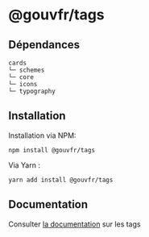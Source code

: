 # @gouvfr/tags

## Dépendances
```shell
cards
└─ schemes
└─ core
└─ icons
└─ typography
```

## Installation
Installation via NPM:
```
npm install @gouvfr/tags
```
Via Yarn :
```
yarn add install @gouvfr/tags
```

## Documentation

Consulter [la documentation](https://gouvfr.atlassian.net/wiki/spaces/DB/pages/310706305/Tag) sur les tags
